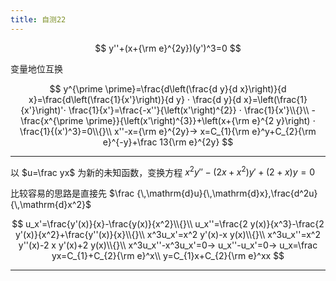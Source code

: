 ```yaml
---
title: 自测22
---
```


$$
y''+(x+{\rm e}^{2y})(y')^3=0
$$

变量地位互换

$$
y^{\prime \prime}=\frac{d\left(\frac{d y}{d x}\right)}{d x}=\frac{d\left(\frac{1}{x'}\right)}{d y} ⋅ \frac{d y}{d x}=\left(\frac{1}{x'}\right)'⋅ \frac{1}{x'}=\frac{-x''}{\left(x'\right)^{2}} ⋅ \frac{1}{x'}\\{}\\
-\frac{x^{\prime \prime}}{\left(x'\right)^{3}}+\left(x+{\rm e}^{2 y}\right) ⋅ \frac{1}{(x')^3}=0\\{}\\
x''-x={\rm e}^{2y}→ x=C_{1}{\rm e}^y+C_{2}{\rm e}^{-y}+\frac 13{\rm e}^{2y}
$$

---

以 $u=\frac yx$ 为新的未知函数，变换方程 $x^2y''-(2x+x^2)y'+(2+x)y=0$

比较容易的思路是直接先 $\frac {\,\mathrm{d}u}{\,\mathrm{d}x},\frac{d^2u}{\,\mathrm{d}x^2}$

$$
u_x'=\frac{y'(x)}{x}-\frac{y(x)}{x^2}\\{}\\
u_x''=\frac{2 y(x)}{x^3}-\frac{2 y'(x)}{x^2}+\frac{y''(x)}{x}\\{}\\
x^3u_x'=x^2 y'(x)-x y(x)\\{}\\
x^3u_x''=x^2 y''(x)-2 x y'(x)+2 y(x)\\{}\\
x^3u_x''-x^3u_x'=0→ u_x''-u_x'=0→ u_x=\frac yx=C_{1}+C_{2}{\rm e}^x\\
y=C_{1}x+C_{2}{\rm e}^xx
$$

---
